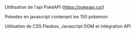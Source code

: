 Utitlisation de l'api PokéAPI (https://pokeapi.co/)

Pokedex en javascript contenant les 150 pokemon 

Utilisation de CSS Flexbox, Javascript DOM et intégration API 